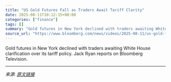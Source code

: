 ```yaml
---
title: "US Gold Futures Fall as Traders Await Tariff Clarity"
date: 2025-08-11T10:12:15+08:00
categories: ["finance"]
tags: []
summary: "Gold futures in New York declined with traders awaiting White House clarification over its tariff policy. Jack Ryan reports on Bloomberg Television."
source_url: "https://www.bloomberg.com/news/videos/2025-08-11/us-gold-futures-fall-as-traders-await-tariff-clarification"
---
```


Gold futures in New York declined with traders awaiting White House clarification over its tariff policy. Jack Ryan reports on Bloomberg Television.

---

*来源: [原文链接](https://www.bloomberg.com/news/videos/2025-08-11/us-gold-futures-fall-as-traders-await-tariff-clarification)*
